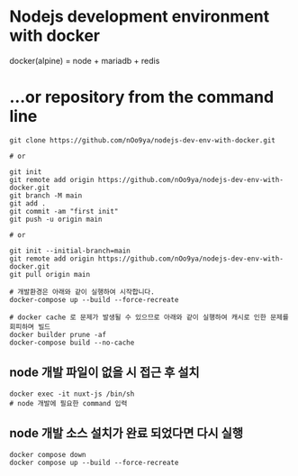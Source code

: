 # Nodejs development environment with docker
docker(alpine) = node + mariadb + redis

# …or repository from the command line
```shell
git clone https://github.com/nOo9ya/nodejs-dev-env-with-docker.git

# or

git init
git remote add origin https://github.com/nOo9ya/nodejs-dev-env-with-docker.git
git branch -M main
git add .
git commit -am "first init"
git push -u origin main

# or

git init --initial-branch=main
git remote add origin https://github.com/nOo9ya/nodejs-dev-env-with-docker.git
git pull origin main
```


```shell
# 개발환경은 아래와 같이 실행하여 시작합니다.
docker-compose up --build --force-recreate

# docker cache 로 문제가 발생될 수 있으므로 아래와 같이 실행하여 캐시로 인한 문제를 회피하며 빌드
docker builder prune -af
docker-compose build --no-cache
```

## node 개발 파일이 없을 시 접근 후 설치
```shell
docker exec -it nuxt-js /bin/sh
# node 개발에 필요한 command 입력
```

## node 개발 소스 설치가 완료 되었다면 다시 실행
```shell
docker compose down
docker compose up --build --force-recreate
```